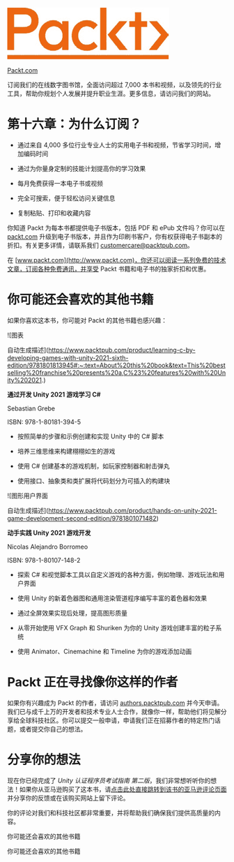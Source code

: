 ![](img/Image87389.jpg)

[Packt.com](http://Packt.com)

订阅我们的在线数字图书馆，全面访问超过 7,000 本书和视频，以及领先的行业工具，帮助你规划个人发展并提升职业生涯。更多信息，请访问我们的网站。

# 第十六章：为什么订阅？

+   通过来自 4,000 多位行业专业人士的实用电子书和视频，节省学习时间，增加编码时间

+   通过为你量身定制的技能计划提高你的学习效果

+   每月免费获得一本电子书或视频

+   完全可搜索，便于轻松访问关键信息

+   复制粘贴、打印和收藏内容

你知道 Packt 为每本书都提供电子书版本，包括 PDF 和 ePub 文件吗？你可以在 [packt.com](http://packt.com) 升级到电子书版本，并且作为印刷书客户，你有权获得电子书副本的折扣。有关更多详情，请联系我们 customercare@packtpub.com。

在 [www.packt.com](http://www.packt.com)，你还可以阅读一系列免费的技术文章，订阅各种免费通讯，并享受 Packt 书籍和电子书的独家折扣和优惠。

# 你可能还会喜欢的其他书籍

如果你喜欢这本书，你可能对 Packt 的其他书籍也感兴趣：

![图表

自动生成描述](https://www.packtpub.com/product/learning-c-by-developing-games-with-unity-2021-sixth-edition/9781801813945#:~:text=About%20this%20book&text=This%20bestselling%20franchise%20presents%20a,C%23%20features%20with%20Unity%202021.)

**通过开发 Unity 2021 游戏学习 C#**

Sebastian Grebe

ISBN: 978-1-80181-394-5

+   按照简单的步骤和示例创建和实现 Unity 中的 C# 脚本

+   培养三维思维来构建栩栩如生的游戏

+   使用 C# 创建基本的游戏机制，如玩家控制器和射击弹丸

+   使用接口、抽象类和类扩展将代码划分为可插入的构建块

![图形用户界面

自动生成描述](https://www.packtpub.com/product/hands-on-unity-2021-game-development-second-edition/9781801071482)

**动手实践 Unity 2021 游戏开发**

Nicolas Alejandro Borromeo

ISBN: 978-1-80107-148-2

+   探索 C# 和视觉脚本工具以自定义游戏的各种方面，例如物理、游戏玩法和用户界面

+   使用 Unity 的新着色器图和通用渲染管道程序编写丰富的着色器和效果

+   通过全屏效果实现后处理，提高图形质量

+   从零开始使用 VFX Graph 和 Shuriken 为你的 Unity 游戏创建丰富的粒子系统

+   使用 Animator、Cinemachine 和 Timeline 为你的游戏添加动画

# Packt 正在寻找像你这样的作者

如果你有兴趣成为 Packt 的作者，请访问 [authors.packtpub.com](http://authors.packtpub.com) 并今天申请。我们已与成千上万的开发者和技术专业人士合作，就像你一样，帮助他们将见解分享给全球科技社区。你可以提交一般申请，申请我们正在招募作者的特定热门话题，或者提交你自己的想法。

# 分享你的想法

现在你已经完成了 *Unity 认证程序员考试指南 第二版*，我们非常想听听你的想法！如果你从亚马逊购买了这本书，请[点击此处直接跳转到该书的亚马逊评论页面](https://packt.link/r/1-803-24621-9)并分享你的反馈或在该购买网站上留下评论。

你的评论对我们和科技社区都非常重要，并将帮助我们确保我们提供高质量的内容。

你可能还会喜欢的其他书籍

你可能还会喜欢的其他书籍
